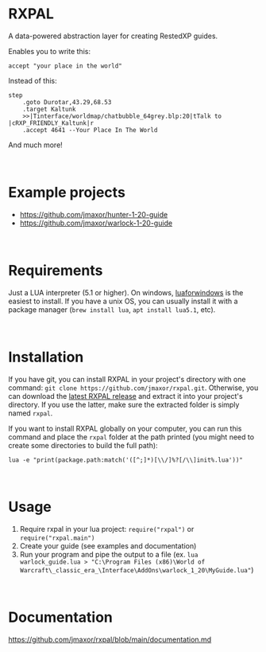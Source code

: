 # RXPAL
A data-powered abstraction layer for creating RestedXP guides.

Enables you to write this:
```
accept "your place in the world"
```

Instead of this:
```
step
    .goto Durotar,43.29,68.53
    .target Kaltunk
    >>|Tinterface/worldmap/chatbubble_64grey.blp:20|tTalk to |cRXP_FRIENDLY_Kaltunk|r
    .accept 4641 --Your Place In The World
```
And much more!


<br />

# Example projects
- https://github.com/jmaxor/hunter-1-20-guide
- https://github.com/jmaxor/warlock-1-20-guide


<br />

# Requirements

Just a LUA interpreter (5.1 or higher). On windows, [luaforwindows](https://github.com/rjpcomputing/luaforwindows) is the easiest to install. If you have a unix OS, you can usually install it with a package manager (`brew install lua`, `apt install lua5.1`, etc).


<br />

# Installation

If you have git, you can install RXPAL in your project's directory with one command: `git clone https://github.com/jmaxor/rxpal.git`. Otherwise, you can download the [latest RXPAL release](https://github.com/jmaxor/rxpal/releases) and extract it into your project's directory. If you use the latter, make sure the extracted folder is simply named `rxpal`.

If you want to install RXPAL globally on your computer, you can run this command and place the `rxpal` folder at the path printed (you might need to create some directories to build the full path):

```
lua -e "print(package.path:match('([^;]*)[\\/]%?[/\\]init%.lua'))"
```


<br />

# Usage

1. Require rxpal in your lua project: `require("rxpal")` or `require("rxpal.main")`
2. Create your guide (see examples and documentation)
3. Run your program and pipe the output to a file (ex. `lua warlock_guide.lua > "C:\Program Files (x86)\World of Warcraft\_classic_era_\Interface\AddOns\warlock_1_20\MyGuide.lua"`)


<br />

# Documentation

https://github.com/jmaxor/rxpal/blob/main/documentation.md